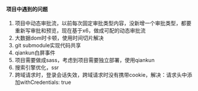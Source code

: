 
#### 项目中遇到的问题
1. 项目中动态审批流，以前每次固定审批类型内容，没新增一个审批类型，都要重新写审批和预览，现在基于x6，做成可配的动态审批流
2. 大数据dom时卡顿，使用时间切片解决
3. git submodule实现代码共享
4. qiankun白屏事件
5. 项目需要做成sass，考虑到项目需要独立部署，使用qiankun
6. 搜索引擎优化，ssr
7. 跨域请求时，登录会话失效，跨域请求时没有携带cookie，解决：请求头中添加withCredentials: true